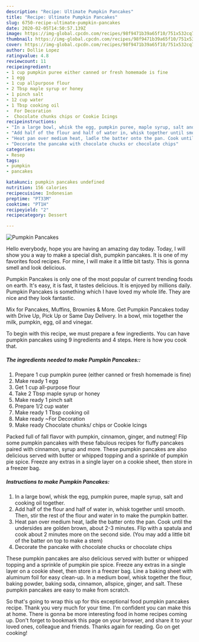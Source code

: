 ```yaml
---
description: "Recipe: Ultimate Pumpkin Pancakes"
title: "Recipe: Ultimate Pumpkin Pancakes"
slug: 6750-recipe-ultimate-pumpkin-pancakes
date: 2020-02-05T14:50:57.139Z
image: https://img-global.cpcdn.com/recipes/98f9471b39a65f10/751x532cq70/pumpkin-pancakes-recipe-main-photo.jpg
thumbnail: https://img-global.cpcdn.com/recipes/98f9471b39a65f10/751x532cq70/pumpkin-pancakes-recipe-main-photo.jpg
cover: https://img-global.cpcdn.com/recipes/98f9471b39a65f10/751x532cq70/pumpkin-pancakes-recipe-main-photo.jpg
author: Dollie Lopez
ratingvalue: 4.8
reviewcount: 11
recipeingredient:
- 1 cup pumpkin puree either canned or fresh homemade is fine
- 1 egg
- 1 cup allpurpose flour
- 2 Tbsp maple syrup or honey
- 1 pinch salt
- 12 cup water
- 1 Tbsp cooking oil
-  For Decoration
-  Chocolate chunks chips or Cookie Icings
recipeinstructions:
- "In a large bowl, whisk the egg, pumpkin puree, maple syrup, salt and cooking oil together."
- "Add half of the flour and half of water in, whisk together until smooth. Then, stir the rest of the flour and water in to make the pumpkin batter."
- "Heat pan over medium heat, ladle the batter onto the pan. Cook until the undersides are golden brown, about 2-3 minutes. Flip with a spatula and cook about 2 minutes more on the second side. (You may add a little bit of the batter on top to make a stem)"
- "Decorate the pancake with chocolate chucks or chocolate chips"
categories:
- Resep
tags:
- pumpkin
- pancakes

katakunci: pumpkin pancakes undefined
nutrition: 156 calories
recipecuisine: Indonesian
preptime: "PT33M"
cooktime: "PT1H"
recipeyield: "2"
recipecategory: Dessert

---
```



![Pumpkin Pancakes](https://img-global.cpcdn.com/recipes/98f9471b39a65f10/751x532cq70/pumpkin-pancakes-recipe-main-photo.jpg)

Hello everybody, hope you are having an amazing day today. Today, I will show you a way to make a special dish, pumpkin pancakes. It is one of my favorites food recipes. For mine, I will make it a little bit tasty. This is gonna smell and look delicious.

Pumpkin Pancakes is only one of the most popular of current trending foods on earth. It's easy, it is fast, it tastes delicious. It is enjoyed by millions daily. Pumpkin Pancakes is something which I have loved my whole life. They are nice and they look fantastic.

Mix for Pancakes, Muffins, Brownies &amp; More. Get Pumpkin Pancakes today with Drive Up, Pick Up or Same Day Delivery. In a bowl, mix together the milk, pumpkin, egg, oil and vinegar.


To begin with this recipe, we must prepare a few ingredients. You can have pumpkin pancakes using 9 ingredients and 4 steps. Here is how you cook that.

##### The ingredients needed to make Pumpkin Pancakes::

1. Prepare 1 cup pumpkin puree (either canned or fresh homemade is fine)
1. Make ready 1 egg
1. Get 1 cup all-purpose flour
1. Take 2 Tbsp maple syrup or honey
1. Make ready 1 pinch salt
1. Prepare 1/2 cup water
1. Make ready 1 Tbsp cooking oil
1. Make ready  ~For Decoration
1. Make ready  Chocolate chunks/ chips or Cookie Icings


Packed full of fall flavor with pumpkin, cinnamon, ginger, and nutmeg! Flip some pumpkin pancakes with these fabulous recipes for fluffy pancakes paired with cinnamon, syrup and more. These pumpkin pancakes are also delicious served with butter or whipped topping and a sprinkle of pumpkin pie spice. Freeze any extras in a single layer on a cookie sheet, then store in a freezer bag. 

##### Instructions to make Pumpkin Pancakes:

1. In a large bowl, whisk the egg, pumpkin puree, maple syrup, salt and cooking oil together.
1. Add half of the flour and half of water in, whisk together until smooth. Then, stir the rest of the flour and water in to make the pumpkin batter.
1. Heat pan over medium heat, ladle the batter onto the pan. Cook until the undersides are golden brown, about 2-3 minutes. Flip with a spatula and cook about 2 minutes more on the second side. (You may add a little bit of the batter on top to make a stem)
1. Decorate the pancake with chocolate chucks or chocolate chips


These pumpkin pancakes are also delicious served with butter or whipped topping and a sprinkle of pumpkin pie spice. Freeze any extras in a single layer on a cookie sheet, then store in a freezer bag. Line a baking sheet with aluminum foil for easy clean-up. In a medium bowl, whisk together the flour, baking powder, baking soda, cinnamon, allspice, ginger, and salt. These pumpkin pancakes are easy to make from scratch. 

So that's going to wrap this up for this exceptional food pumpkin pancakes recipe. Thank you very much for your time. I'm confident you can make this at home. There is gonna be more interesting food in home recipes coming up. Don't forget to bookmark this page on your browser, and share it to your loved ones, colleague and friends. Thanks again for reading. Go on get cooking!
